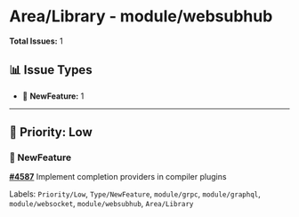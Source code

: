 # Area/Library - module/websubhub

**Total Issues:** 1

## 📊 Issue Types

- 🚀 **NewFeature:** 1

---

## 🔵 Priority: Low

### 🚀 NewFeature

**[#4587](https://github.com/ballerina-platform/ballerina-library/issues/4587)** Implement completion providers in compiler plugins

Labels: `Priority/Low`, `Type/NewFeature`, `module/grpc`, `module/graphql`, `module/websocket`, `module/websubhub`, `Area/Library`

